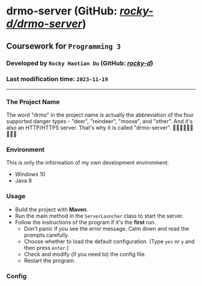 # **drmo-server** (GitHub: *[rocky-d/drmo-server](https://github.com/rocky-d/drmo-server)*)

## Coursework for `Programming 3`

### Developed by `Rocky Haotian Du` (GitHub: *[rocky-d](https://github.com/rocky-d)*)

### Last modification time: `2023-11-19`

------

### The Project Name

The word "drmo" in the project name is actually the abbreviation of the four supported danger types - "deer", "reindeer", "moose", and "other". And it's also an HTTP/HTTPS server. That's why it is called "drmo-server". 🎄🎄🎄🦌🦌🦌🌐🌐🌐

### Environment

This is only the information of my own development environment:

- Windows 10
- Java 8

### Usage

- Build the project with **Maven**.
- Run the main method in the `ServerLauncher` class to start the server.
- Follow the instructions of the program if it's the **first** run.
  - Don't panic if you see the error message. Calm down and read the prompts carefully.
  - Choose whether to load the default configuration. (Type `yes` or `y` and then press `enter`.)
  - Check and modify (if you need to) the config file.
  - Restart the program.

### Config
